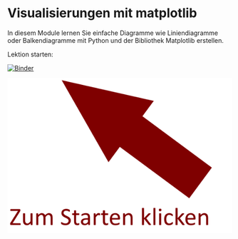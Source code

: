 # Visualisierungen mit matplotlib
In diesem Module lernen Sie einfache Diagramme wie Liniendiagramme oder Balkendiagramme mit Python und der Bibliothek Matplotlib erstellen.


Lektion starten: 

[![Binder](https://mybinder.org/badge_logo.svg)](https://mybinder.org/v2/git/https%3A%2F%2Fprojectbase.medien.hs-duesseldorf.de%2Feild.nrw-module%2Fmatplotlib/master?filepath=../../tree/index.ipynb)

![Start](start.png)
